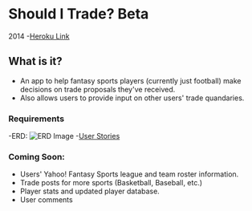 # Should I Trade? Beta
2014
-[Heroku Link](http://shoulditrade.herokuapp.com/)

## What is it?
- An app to help fantasy sports players (currently just football) make decisions on trade proposals they've received.
- Also allows users to provide input on other users' trade quandaries.

### Requirements
-ERD:
![ERD Image](https://www.lucidchart.com/documents/view/2aceb3b9-7c28-4e41-987c-f50f1465ee44 "ERD")
-[User Stories](https://trello.com/b/lSsQEwVR/peter-pak-should-i-trade)

### Coming Soon:

- Users' Yahoo! Fantasy Sports league and team roster information.
- Trade posts for more sports (Basketball, Baseball, etc.)
- Player stats and updated player database.
- User comments
